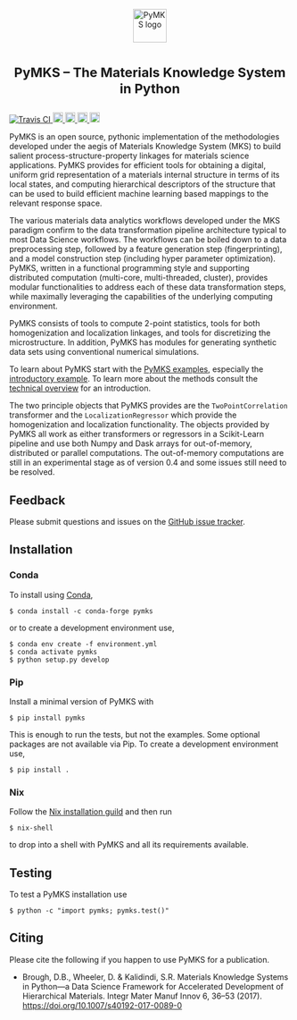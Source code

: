 <p align="center">
<img src="https://raw.githubusercontent.com/materialsinnovation/pymks/master/doc/pymks_logo.ico"
     height="60"
     alt="PyMKS logo"
     class="inline">
</p>

<h1> <p align="center"><sup><strong>
PyMKS &ndash; The Materials Knowledge System in Python
</strong></sup></p>
</h1>

<a href="https://travis-ci.org/materialsinnovation/pymks" target="_blank">
<img src="https://api.travis-ci.org/materialsinnovation/pymks.svg"
alt="Travis CI">
</a>
<a href="https://github.com/materialsinnovation/pymks/blob/master/LICENSE.md">
<img src="https://img.shields.io/badge/license-mit-blue.svg" alt="License" height="18">
</a>
<a href="http://pymks.readthedocs.io/en/latest/?badge=latest">
<img src="https://readthedocs.org/projects/pymks/badge/?version=latest" alt="Documentation Status" height="18">
</a>
<a href="https://pypi.python.org/pypi/pymks">
<img src="https://badge.fury.io/py/pymks.svg" alt="PyPI version" height="18">
</a>
<a href="https://circleci.com/gh/materialsinnovation/pymks">
<img src="https://circleci.com/gh/materialsinnovation/pymks.svg?style=shield" alt="Circle CI" height="18">
</a>


PyMKS is an open source, pythonic implementation of the methodologies
developed under the aegis of Materials Knowledge System (MKS) to build
salient process-structure-property linkages for materials science applications.
PyMKS provides for efficient tools for obtaining a digital, uniform grid representation
of a materials internal structure in terms of its local states, and computing hierarchical
descriptors of the structure that can be used to build efficient machine
learning based mappings to the relevant response space.


The various materials data analytics workflows developed under the MKS paradigm confirm to
the data transformation pipeline architecture typical to most Data Science workflows. The workflows
can be boiled down to a data preprocessing step, followed by a feature generation step (fingerprinting),
and a model construction step (including hyper parameter optimization). PyMKS, written in a functional
programming style and supporting distributed computation (multi-core, multi-threaded, cluster), provides
modular functionalities to address each of these data transformation steps, while maximally leveraging
the capabilities of the underlying computing environment.


PyMKS consists of tools to compute 2-point statistics, tools for both homogenization
and localization linkages, and tools for discretizing the microstructure. In addition,
PyMKS has modules for generating synthetic data sets using conventional numerical
simulations.

To learn about PyMKS start with the [PyMKS examples](./index.ipynb),
especially the [introductory example](notebooks/intro.ipynb).
To learn more about the methods consult the
[technical overview](http://pymks.org/en/latest/rst/notebooks/tech_overview.html)
for an introduction.


The two principle objects that PyMKS provides are the
`TwoPointCorrelation` transformer and the `LocalizationRegressor`
which provide the homogenization and localization functionality. The
objects provided by PyMKS all work as either transformers or
regressors in a Scikit-Learn pipeline and use both Numpy and Dask
arrays for out-of-memory, distributed or parallel computations. The
out-of-memory computations are still in an experimental stage as of
version 0.4 and some issues still need to be resolved.

## Feedback

Please submit questions and issues on the [GitHub issue
tracker](https://github.com/materialsinnovation/pymks/issues).

## Installation

### Conda

To install using [Conda][conda],

    $ conda install -c conda-forge pymks

or to create a development environment use,

    $ conda env create -f environment.yml
    $ conda activate pymks
    $ python setup.py develop

### Pip

Install a minimal version of PyMKS with

    $ pip install pymks

This is enough to run the tests, but not the examples. Some optional
packages are not available via Pip. To create a development
environment use,

    $ pip install .

### Nix

Follow the [Nix installation
guild](https://nixos.org/nix/manual/#chap-quick-start) and then run

    $ nix-shell

to drop into a shell with PyMKS and all its requirements available.

## Testing

To test a PyMKS installation use

    $ python -c "import pymks; pymks.test()"

## Citing

Please cite the following if you happen to use PyMKS for a
publication.

 - Brough, D.B., Wheeler, D. & Kalidindi, S.R. Materials Knowledge
   Systems in Python—a Data Science Framework for Accelerated
   Development of Hierarchical Materials. Integr Mater Manuf Innov 6,
   36–53 (2017). https://doi.org/10.1007/s40192-017-0089-0

[conda]: https://docs.conda.io/en/latest/
